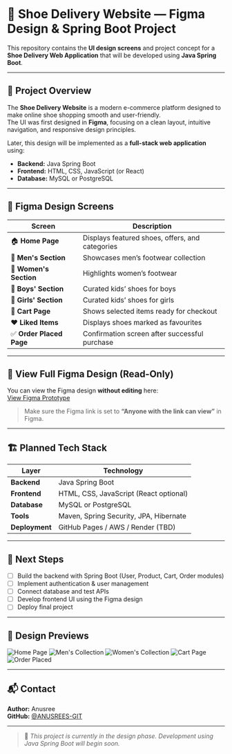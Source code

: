 # 👟 Shoe Delivery Website — Figma Design & Spring Boot Project

This repository contains the **UI design screens** and project concept for a **Shoe Delivery Web Application** that will be developed using **Java Spring Boot**.

---

## 🧠 Project Overview

The **Shoe Delivery Website** is a modern e-commerce platform designed to make online shoe shopping smooth and user-friendly.  
The UI was first designed in **Figma**, focusing on a clean layout, intuitive navigation, and responsive design principles.

Later, this design will be implemented as a **full-stack web application** using:
- **Backend:** Java Spring Boot  
- **Frontend:** HTML, CSS, JavaScript (or React)  
- **Database:** MySQL or PostgreSQL  

---

## 🎨 Figma Design Screens

| Screen | Description |
|--------|--------------|
| 🏠 **Home Page** | Displays featured shoes, offers, and categories |
| 👞 **Men's Section** | Showcases men’s footwear collection |
| 👟 **Women's Section** | Highlights women’s footwear |
| 👦 **Boys' Section** | Curated kids’ shoes for boys |
| 👧 **Girls' Section** | Curated kids’ shoes for girls |
| 🛒 **Cart Page** | Shows selected items ready for checkout |
| ❤️ **Liked Items** | Displays shoes marked as favourites |
| ✅ **Order Placed Page** | Confirmation screen after successful purchase |

---

## 🔗 View Full Figma Design (Read-Only)

You can view the Figma design **without editing** here:  
[View Figma Prototype](https://www.figma.com/file/your-figma-file-id)  

> Make sure the Figma link is set to **“Anyone with the link can view”** in Figma.

---

## 🏗️ Planned Tech Stack

| Layer | Technology |
|-------|-------------|
| **Backend** | Java Spring Boot |
| **Frontend** | HTML, CSS, JavaScript (React optional) |
| **Database** | MySQL or PostgreSQL |
| **Tools** | Maven, Spring Security, JPA, Hibernate |
| **Deployment** | GitHub Pages / AWS / Render (TBD) |

---

## 🚀 Next Steps
- [ ] Build the backend with Spring Boot (User, Product, Cart, Order modules)
- [ ] Implement authentication & user management
- [ ] Connect database and test APIs
- [ ] Develop frontend UI using the Figma design
- [ ] Deploy final project

---

## 📸 Design Previews

![Home Page](home.png)
![Men's Collection](men.png)
![Women's Collection](women.png)
![Cart Page](cart.png)
![Order Placed](order-placed.png)

---

## 📬 Contact

**Author:** Anusree  
**GitHub:** [@ANUSREES-GIT](https://github.com/ANUSREES-GIT)

---

> 🩵 *This project is currently in the design phase. Development using Java Spring Boot will begin soon.*
